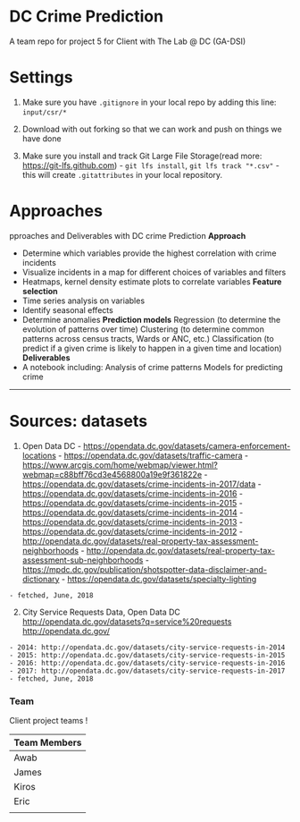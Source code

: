 # DC Crime Prediction
A team repo  for  project 5 for Client with The Lab @ DC (GA-DSI)

# Settings
  1) Make sure you have `.gitignore` in your local repo by adding this line: `input/csr/*`
  2. Download  with out forking so that we can work and push on things we have done
  3) Make sure you install and track Git Large File Storage(read more: https://git-lfs.github.com)
    - `git lfs install`, `git lfs track "*.csv"`
    - this will create  `.gitattributes` in your local repository.

# Approaches
pproaches and Deliverables with DC crime Prediction 
**Approach** 
   - Determine which variables provide the highest correlation with crime incidents 
   - Visualize incidents in a map for different choices of variables and filters 
   - Heatmaps, kernel density estimate plots to correlate variables 
**Feature selection**
 - Time series analysis on variables 
  - Identify seasonal effects 
  - Determine anomalies 
  **Prediction models** 
   Regression (to determine the evolution of patterns over time) Clustering (to determine common patterns across census tracts, Wards or ANC, etc.) Classification (to predict if a given crime is likely to happen in a given time and location) 
  **Deliverables**
  -  A notebook including: Analysis of crime patterns Models for predicting crime
----------------------------------------------------
# Sources: datasets
  1) Open Data DC
    - https://opendata.dc.gov/datasets/camera-enforcement-locations
    -  https://opendata.dc.gov/datasets/traffic-camera
    - https://www.arcgis.com/home/webmap/viewer.html?webmap=c88bff76cd3e4568800a19e9f361822e
    - https://opendata.dc.gov/datasets/crime-incidents-in-2017/data
    - https://opendata.dc.gov/datasets/crime-incidents-in-2016
    - https://opendata.dc.gov/datasets/crime-incidents-in-2015
    - https://opendata.dc.gov/datasets/crime-incidents-in-2014
    - https://opendata.dc.gov/datasets/crime-incidents-in-2013
    - https://opendata.dc.gov/datasets/crime-incidents-in-2012
    - http://opendata.dc.gov/datasets/real-property-tax-assessment-neighborhoods 
    - http://opendata.dc.gov/datasets/real-property-tax-assessment-sub-neighborhoods
    - https://mpdc.dc.gov/publication/shotspotter-data-disclaimer-and-dictionary
    - https://opendata.dc.gov/datasets/specialty-lighting


    - fetched, June, 2018

  2) City Service Requests Data, Open Data DC
  http://opendata.dc.gov/datasets?q=service%20requests
    http://opendata.dc.gov/

    - 2014: http://opendata.dc.gov/datasets/city-service-requests-in-2014
    - 2015: http://opendata.dc.gov/datasets/city-service-requests-in-2015
    - 2016: http://opendata.dc.gov/datasets/city-service-requests-in-2016
    - 2017: http://opendata.dc.gov/datasets/city-service-requests-in-2017
    - fetched, June, 2018
### Team
Client project teams !

| Team  Members |
|--------|
| Awab   | 
| James  |  
| Kiros  |
| Eric   |
|        |      